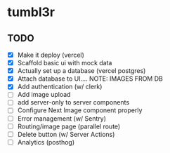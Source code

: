 # tumbl3r

## TODO

- [x] Make it deploy (vercel)
- [x] Scaffold basic ui with mock data
- [x] Actually set up a database (vercel postgres)
- [x] Attach database to UI.... NOTE: IMAGES FROM DB
- [x] Add authentication (w/ clerk)
- [ ] Add image upload
- [ ] add server-only to server components
- [ ] Configure Next Image component properly
- [ ] Error management (w/ Sentry)
- [ ] Routing/image page (parallel route)
- [ ] Delete button (w/ Server Actions)
- [ ] Analytics (posthog)
